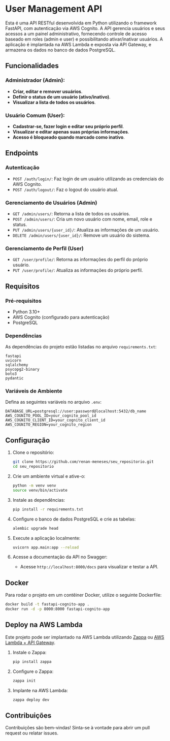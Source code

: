 
# User Management API

Esta é uma API RESTful desenvolvida em Python utilizando o framework FastAPI, com autenticação via AWS Cognito. A API gerencia usuários e seus acessos a um painel administrativo, fornecendo controle de acesso baseado em roles (admin e user) e possibilitando ativar/inativar usuários. A aplicação é implantada na AWS Lambda e exposta via API Gateway, e armazena os dados no banco de dados PostgreSQL.

## Funcionalidades

### Administrador (Admin):
- **Criar, editar e remover usuários**.
- **Definir o status de um usuário (ativo/inativo)**.
- **Visualizar a lista de todos os usuários**.

### Usuário Comum (User):
- **Cadastrar-se, fazer login e editar seu próprio perfil**.
- **Visualizar e editar apenas suas próprias informações**.
- **Acesso é bloqueado quando marcado como inativo**.

## Endpoints

### Autenticação

- `POST /auth/login/`: Faz login de um usuário utilizando as credenciais do AWS Cognito.
- `POST /auth/logout/`: Faz o logout do usuário atual.

### Gerenciamento de Usuários (Admin)

- `GET /admin/users/`: Retorna a lista de todos os usuários.
- `POST /admin/users/`: Cria um novo usuário com nome, email, role e status.
- `PUT /admin/users/{user_id}/`: Atualiza as informações de um usuário.
- `DELETE /admin/users/{user_id}/`: Remove um usuário do sistema.

### Gerenciamento de Perfil (User)

- `GET /user/profile/`: Retorna as informações do perfil do próprio usuário.
- `PUT /user/profile/`: Atualiza as informações do próprio perfil.

## Requisitos

### Pré-requisitos

- Python 3.10+
- AWS Cognito (configurado para autenticação)
- PostgreSQL

### Dependências

As dependências do projeto estão listadas no arquivo `requirements.txt`:

```
fastapi
uvicorn
sqlalchemy
psycopg2-binary
boto3
pydantic
```

### Variáveis de Ambiente

Defina as seguintes variáveis no arquivo `.env`:

```
DATABASE_URL=postgresql://user:password@localhost:5432/db_name
AWS_COGNITO_POOL_ID=your_cognito_pool_id
AWS_COGNITO_CLIENT_ID=your_cognito_client_id
AWS_COGNITO_REGION=your_cognito_region
```

## Configuração

1. Clone o repositório:
   ```bash
   git clone https://github.com/renan-meneses/seu_repositorio.git
   cd seu_repositorio
   ```

2. Crie um ambiente virtual e ative-o:
   ```bash
   python -m venv venv
   source venv/bin/activate
   ```

3. Instale as dependências:
   ```bash
   pip install -r requirements.txt
   ```

4. Configure o banco de dados PostgreSQL e crie as tabelas:
   ```bash
   alembic upgrade head
   ```

5. Execute a aplicação localmente:
   ```bash
   uvicorn app.main:app --reload
   ```

6. Acesse a documentação da API no Swagger:
   - Acesse `http://localhost:8000/docs` para visualizar e testar a API.

## Docker

Para rodar o projeto em um contêiner Docker, utilize o seguinte Dockerfile:

```bash
docker build -t fastapi-cognito-app .
docker run -d -p 8000:8000 fastapi-cognito-app
```

## Deploy na AWS Lambda

Este projeto pode ser implantado na AWS Lambda utilizando [Zappa](https://github.com/zappa/Zappa) ou [AWS Lambda + API Gateway](https://aws.amazon.com/api-gateway/).

1. Instale o Zappa:
   ```bash
   pip install zappa
   ```

2. Configure o Zappa:
   ```bash
   zappa init
   ```

3. Implante na AWS Lambda:
   ```bash
   zappa deploy dev
   ```

## Contribuições

Contribuições são bem-vindas! Sinta-se à vontade para abrir um pull request ou relatar issues.
